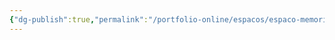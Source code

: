 ```yaml
---
{"dg-publish":true,"permalink":"/portfolio-online/espacos/espaco-memoria-do-cinema/","tags":["💼/📍"],"created":"2024-02-05T11:59:48.537-03:00","updated":"2024-02-05T11:40:46.559-03:00"}
---
```

